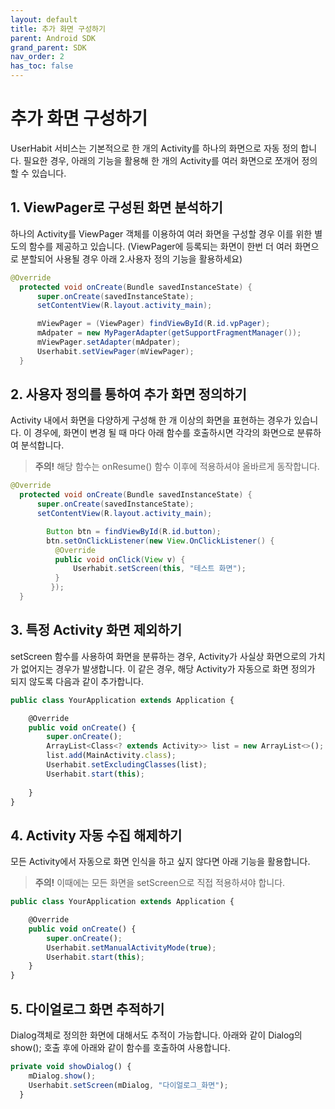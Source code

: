 ```yaml
---
layout: default
title: 추가 화면 구성하기
parent: Android SDK
grand_parent: SDK
nav_order: 2
has_toc: false
---
```

# 추가 화면 구성하기

UserHabit 서비스는 기본적으로 한 개의 Activity를 하나의 화면으로 자동 정의 합니다.
필요한 경우, 아래의 기능을 활용해 한 개의 Activity를 여러 화면으로 쪼개어 정의할 수 있습니다.

## **1. ViewPager로 구성된 화면 분석하기**

하나의 Activity를 ViewPager 객체를 이용하여 여러 화면을 구성할 경우 이를 위한 별도의 함수를 제공하고 있습니다.
(ViewPager에 등록되는 화면이 한번 더 여러 화면으로 분할되어 사용될 경우 아래 2.사용자 정의 기능을 활용하세요)

```java
@Override
  protected void onCreate(Bundle savedInstanceState) {
      super.onCreate(savedInstanceState);
      setContentView(R.layout.activity_main);

      mViewPager = (ViewPager) findViewById(R.id.vpPager);
      mAdpater = new MyPagerAdapter(getSupportFragmentManager());
      mViewPager.setAdapter(mAdpater);
      Userhabit.setViewPager(mViewPager); 
  }

```

## **2. 사용자 정의를 통하여 추가 화면 정의하기**

Activity 내에서 화면을 다양하게 구성해 한 개 이상의 화면을 표현하는 경우가 있습니다. 이 경우에, 화면이 변경 될 때 마다 아래 함수를 호출하시면 각각의 화면으로 분류하여 분석합니다. 

> **주의!**
해당 함수는 onResume() 함수 이후에 적용하셔야 올바르게 동작합니다.

```java
@Override
  protected void onCreate(Bundle savedInstanceState) {
      super.onCreate(savedInstanceState);
      setContentView(R.layout.activity_main);

        Button btn = findViewById(R.id.button);
        btn.setOnClickListener(new View.OnClickListener() {
          @Override
          public void onClick(View v) {
              Userhabit.setScreen(this, "테스트 화면");
          }
         });
  }

```

## **3. 특정 Activity 화면 제외하기**

setScreen 함수를 사용하여 화면을 분류하는 경우, Activity가 사실상 화면으로의 가치가 없어지는 경우가 발생합니다. 이 같은 경우, 해당 Activity가 자동으로 화면 정의가 되지 않도록 다음과 같이 추가합니다.

```jsx
public class YourApplication extends Application {

    @Override
    public void onCreate() {
        super.onCreate();
        ArrayList<Class<? extends Activity>> list = new ArrayList<>();
        list.add(MainActivity.class);
        Userhabit.setExcludingClasses(list);
        Userhabit.start(this);
        
    }
}
```

## **4. Activity 자동 수집 해제하기**

모든 Activity에서 자동으로 화면 인식을 하고 싶지 않다면 아래 기능을 활용합니다. 

> **주의!**
이때에는 모든 화면을 setScreen으로 직접 적용하셔야 합니다.

```jsx
public class YourApplication extends Application {

    @Override
    public void onCreate() {
        super.onCreate();
        Userhabit.setManualActivityMode(true);
        Userhabit.start(this);
    }
}
```

## **5. 다이얼로그 화면 추적하기**

Dialog객체로 정의한 화면에 대해서도 추적이 가능합니다. 아래와 같이 Dialog의 show(); 호출 후에 아래와 같이 함수를 호출하여 사용합니다.

```jsx
private void showDialog() {
    mDialog.show();
    Userhabit.setScreen(mDialog, "다이얼로그_화면"); 
  }
```